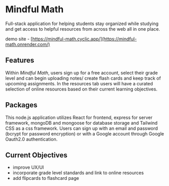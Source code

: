 # Mindful Math
 
Full-stack application for helping students stay organized while studying and get access to helpful resources from across the web all in one place.
 
demo site - [https://mindful-math.cyclic.app/](https://mindful-math.onrender.com/)
 
## Features
 
Within *Mindful Math*, users sign up for a free account, select their grade level and can begin uploading notes/ create flash cards and keep track of upcoming assignments. In the resources tab users will have a curated selection of online resources based on their current learning objectives.
 
## Packages
 
This node.js application utilizes React for frontend, express for server framework, mongoDB and mongoose for database storage and Tailwind CSS as a css framework. Users can sign up with an email and password (bcrypt for password encryption) or with a Google account through Google Oauth2.0 authentication.
 
## Current Objectives
 
- improve UX/UI
- incorporate grade level standards and link to online resources
- add flipcards to flashcard page

